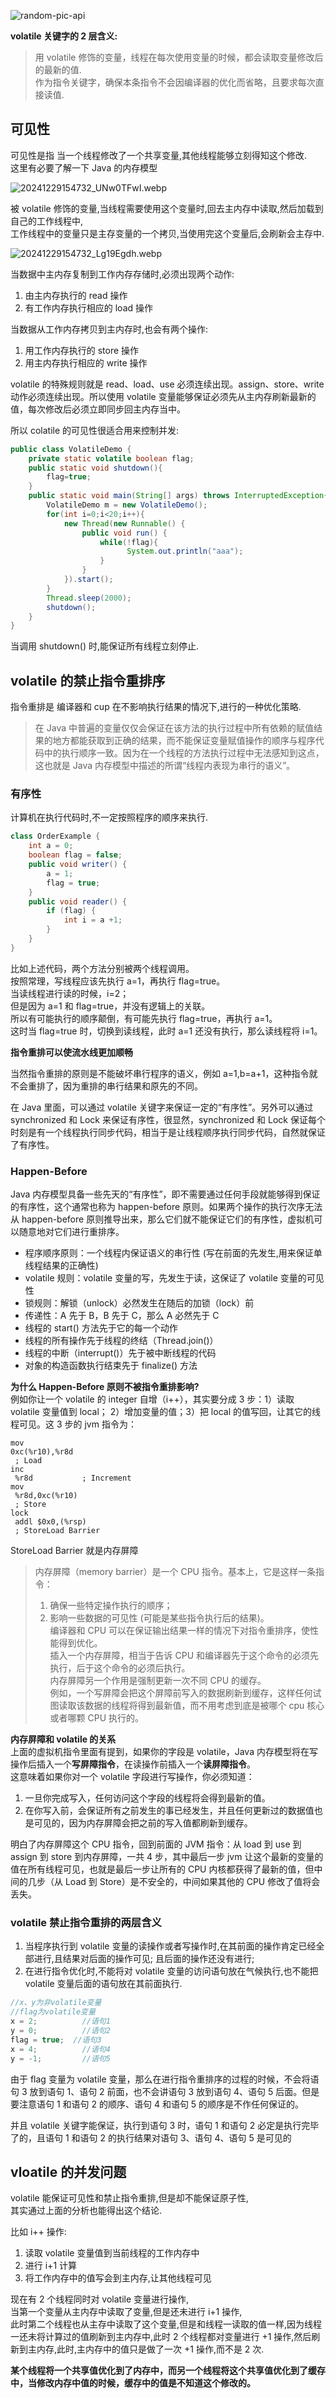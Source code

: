 <!-- markdownlint-disable-next-line MD033 -->
<meta name="referrer" content="no-referrer"/>

![random-pic-api](https://api.dong4j.ink:1024/cover?spm={{spm}})

**volatile 关键字的 2 层含义:**

> 用 volatile 修饰的变量，线程在每次使用变量的时候，都会读取变量修改后的最新的值.  
> 作为指令关键字，确保本条指令不会因编译器的优化而省略，且要求每次直接读值.

## 可见性

可见性是指 当一个线程修改了一个共享变量,其他线程能够立刻得知这个修改.  
这里有必要了解一下 Java 的内存模型

![20241229154732_UNw0TFwI.webp](https://cdn.dong4j.site/source/image/20241229154732_UNw0TFwI.webp)

被 volatile 修饰的变量,当线程需要使用这个变量时,回去主内存中读取,然后加载到自己的工作线程中,  
工作线程中的变量只是主存变量的一个拷贝,当使用完这个变量后,会刷新会主存中.

![20241229154732_Lg19Egdh.webp](https://cdn.dong4j.site/source/image/20241229154732_Lg19Egdh.webp)

当数据中主内存复制到工作内存存储时,必须出现两个动作:

1. 由主内存执行的 read 操作
2. 有工作内存执行相应的 load 操作

当数据从工作内存拷贝到主内存时,也会有两个操作:

1. 用工作内存执行的 store 操作
2. 用主内存执行相应的 write 操作

volatile 的特殊规则就是 read、load、use 必须连续出现。assign、store、write 动作必须连续出现。所以使用 volatile 变量能够保证必须先从主内存刷新最新的值，每次修改后必须立即同步回主内存当中。

所以 colatile 的可见性很适合用来控制并发:

```java
public class VolatileDemo {
	private static volatile boolean flag;
	public static void shutdown(){
		flag=true;
	}
	public static void main(String[] args) throws InterruptedException{
		VolatileDemo m = new VolatileDemo();
		for(int i=0;i<20;i++){
			new Thread(new Runnable() {
				public void run() {
					while(!flag){
						  System.out.println("aaa");
					}
				}
			}).start();
		}
		Thread.sleep(2000);
		shutdown();
	}
}
```

当调用 shutdown() 时,能保证所有线程立刻停止.

## volatile 的禁止指令重排序

指令重排是 编译器和 cup 在不影响执行结果的情况下,进行的一种优化策略.

> 在 Java 中普遍的变量仅仅会保证在该方法的执行过程中所有依赖的赋值结果的地方都能获取到正确的结果，而不能保证变量赋值操作的顺序与程序代码中的执行顺序一致。因为在一个线程的方法执行过程中无法感知到这点，这也就是 Java 内存模型中描述的所谓“线程内表现为串行的语义”。

### 有序性

计算机在执行代码时,不一定按照程序的顺序来执行.

```java
class OrderExample {
	int a = 0;
	boolean flag = false;
	public void writer() {
		a = 1;
		flag = true;
	}
	public void reader() {
		if (flag) {
			int i = a +1;
		}
	}
}
```

比如上述代码，两个方法分别被两个线程调用。  
按照常理，写线程应该先执行 a=1，再执行 flag=true。  
当读线程进行读的时候，i=2；  
但是因为 a=1 和 flag=true，并没有逻辑上的关联。  
所以有可能执行的顺序颠倒，有可能先执行 flag=true，再执行 a=1。  
这时当 flag=true 时，切换到读线程，此时 a=1 还没有执行，那么读线程将 i=1。

**指令重排可以使流水线更加顺畅**

当然指令重排的原则是不能破坏串行程序的语义，例如 a=1,b=a+1，这种指令就不会重排了，因为重排的串行结果和原先的不同。

在 Java 里面，可以通过 volatile 关键字来保证一定的“有序性”。另外可以通过 synchronized 和 Lock 来保证有序性，很显然，synchronized 和 Lock 保证每个时刻是有一个线程执行同步代码，相当于是让线程顺序执行同步代码，自然就保证了有序性。

### Happen-Before

Java 内存模型具备一些先天的“有序性”，即不需要通过任何手段就能够得到保证的有序性，这个通常也称为 happen-before 原则。如果两个操作的执行次序无法从 happen-before 原则推导出来，那么它们就不能保证它们的有序性，虚拟机可以随意地对它们进行重排序。

- 程序顺序原则：一个线程内保证语义的串行性 (写在前面的先发生,用来保证单线程结果的正确性)
- volatile 规则：volatile 变量的写，先发生于读，这保证了 volatile 变量的可见性
- 锁规则：解锁（unlock）必然发生在随后的加锁（lock）前
- 传递性：A 先于 B，B 先于 C，那么 A 必然先于 C
- 线程的 start() 方法先于它的每一个动作
- 线程的所有操作先于线程的终结（Thread.join()）
- 线程的中断（interrupt()）先于被中断线程的代码
- 对象的构造函数执行结束先于 finalize() 方法

**为什么 Happen-Before 原则不被指令重排影响?**  
例如你让一个 volatile 的 integer 自增（i++），其实要分成 3 步：1）读取 volatile 变量值到 local； 2）增加变量的值；3）把 local 的值写回，让其它的线程可见。这 3 步的 jvm 指令为：

```
mov
0xc(%r10),%r8d
 ; Load
inc
 %r8d           ; Increment
mov
 %r8d,0xc(%r10)
 ; Store
lock
 addl $0x0,(%rsp)
 ; StoreLoad Barrier
```

StoreLoad Barrier 就是内存屏障

> 内存屏障（memory barrier）是一个 CPU 指令。基本上，它是这样一条指令：
>
> 1.  确保一些特定操作执行的顺序；
> 2.  影响一些数据的可见性 (可能是某些指令执行后的结果)。  
>     编译器和 CPU 可以在保证输出结果一样的情况下对指令重排序，使性能得到优化。  
>     插入一个内存屏障，相当于告诉 CPU 和编译器先于这个命令的必须先执行，后于这个命令的必须后执行。  
>     内存屏障另一个作用是强制更新一次不同 CPU 的缓存。  
>     例如，一个写屏障会把这个屏障前写入的数据刷新到缓存，这样任何试图读取该数据的线程将得到最新值，而不用考虑到底是被哪个 cpu 核心或者哪颗 CPU 执行的。

**内存屏障和 volatile 的关系**  
上面的虚拟机指令里面有提到，如果你的字段是 volatile，Java 内存模型将在写操作后插入一个**写屏障指令**，在读操作前插入一个**读屏障指令**。  
这意味着如果你对一个 volatile 字段进行写操作，你必须知道：

1. 一旦你完成写入，任何访问这个字段的线程将会得到最新的值。
2. 在你写入前，会保证所有之前发生的事已经发生，并且任何更新过的数据值也是可见的，因为内存屏障会把之前的写入值都刷新到缓存。

明白了内存屏障这个 CPU 指令，回到前面的 JVM 指令：从 load 到 use 到 assign 到 store 到内存屏障，一共 4 步，其中最后一步 jvm 让这个最新的变量的值在所有线程可见，也就是最后一步让所有的 CPU 内核都获得了最新的值，但中间的几步（从 Load 到 Store）是不安全的，中间如果其他的 CPU 修改了值将会丢失。

### volatile 禁止指令重排的两层含义

1. 当程序执行到 volatile 变量的读操作或者写操作时,在其前面的操作肯定已经全部进行,且结果对后面的操作可见; 且后面的操作还没有进行;
2. 在进行指令优化时,不能将对 volatile 变量的访问语句放在气候执行,也不能把 volatile 变量后面的语句放在其前面执行.

```java
//x、y为非volatile变量
//flag为volatile变量
x = 2;          //语句1
y = 0;          //语句2
flag = true;  //语句3
x = 4;          //语句4
y = -1;         //语句5
```

由于 flag 变量为 volatile 变量，那么在进行指令重排序的过程的时候，不会将语句 3 放到语句 1、语句 2 前面，也不会讲语句 3 放到语句 4、语句 5 后面。但是要注意语句 1 和语句 2 的顺序、语句 4 和语句 5 的顺序是不作任何保证的。

并且 volatile 关键字能保证，执行到语句 3 时，语句 1 和语句 2 必定是执行完毕了的，且语句 1 和语句 2 的执行结果对语句 3、语句 4、语句 5 是可见的

## vloatile 的并发问题

volatile 能保证可见性和禁止指令重排,但是却不能保证原子性,  
其实通过上面的分析也能得出这个结论.

比如 i++ 操作:

1. 读取 volatile 变量值到当前线程的工作内存中
2. 进行 i+1 计算
3. 将工作内存中的值写会到主内存,让其他线程可见

现在有 2 个线程同时对 volatile 变量进行操作,  
当第一个变量从主内存中读取了变量,但是还未进行 i+1 操作,  
此时第二个线程也从主存中读取了这个变量,但是和线程一读取的值一样,因为线程一还未将计算过的值刷新到主内存中,此时 2 个线程都对变量进行 +1 操作,然后刷新到主内存,此时,主内存中的值只是做了一次 +1 操作,而不是 2 次.

**某个线程将一个共享值优化到了内存中，而另一个线程将这个共享值优化到了缓存中，当修改内存中值的时候，缓存中的值是不知道这个修改的。**